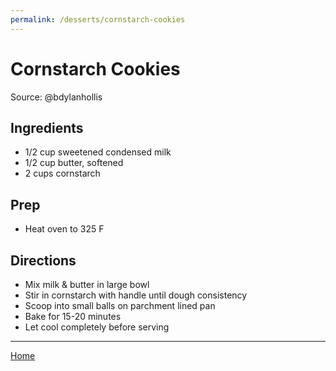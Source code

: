 ```yaml
---
permalink: /desserts/cornstarch-cookies
---
```

# Cornstarch Cookies

Source: @bdylanhollis

## Ingredients

- 1/2 cup sweetened condensed milk
- 1/2 cup butter, softened
- 2 cups cornstarch

## Prep

- Heat oven to 325 F

## Directions

- Mix milk & butter in large bowl
- Stir in cornstarch with handle until dough consistency
- Scoop into small balls on parchment lined pan
- Bake for 15-20 minutes
- Let cool completely before serving

---

[Home](https://thomasjbarrett82.github.io)
